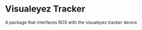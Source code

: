 Visualeyez Tracker
==================

A package that interfaces ROS with the visualeyez tracker device
